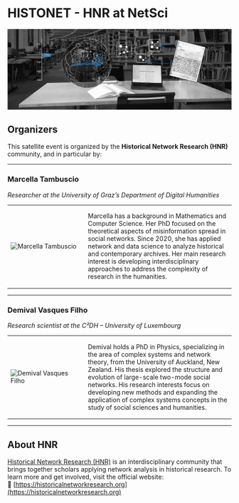 # HISTONET - HNR at NetSci

<img src="images/hnr header modern-min.png">

## Organizers 

This satellite event is organized by the **Historical Network Research (HNR)** community, and in particular by:

---

### Marcella Tambuscio  

*Researcher at the University of Graz’s Department of Digital Humanities*

<table>
<tr>
<td style="width: 160px;">
  <img src="/netsci-maastricht/images/marcella.png" alt="Marcella Tambuscio" width="140">
</td>
<td>

Marcella has a background in Mathematics and Computer Science. Her PhD focused on the theoretical aspects of misinformation spread in social networks. Since 2020, she has applied network and data science to analyze historical and contemporary archives. Her main research interest is developing interdisciplinary approaches to address the complexity of research in the humanities.

</td>
</tr>
</table>

---

### Demival Vasques Filho  

*Research scientist at the C²DH – University of Luxembourg*

<table>
<tr>
<td style="width: 160px;">
  <img src="/netsci-maastricht/images/demival.png" alt="Demival Vasques Filho" width="140">
</td>
<td>

Demival holds a PhD in Physics, specializing in the area of complex systems and network theory, from the University of Auckland, New Zealand. His thesis explored the structure and evolution of large-scale two-mode social networks. His research interests focus on developing new methods and expanding the application of complex systems concepts in the study of social sciences and humanities.

</td>
</tr>
</table>



---

## About HNR

[Historical Network Research (HNR)](https://historicalnetworkresearch.org/about/) is an interdisciplinary community that brings together scholars applying network analysis in historical research. To learn more and get involved, visit the official website:  
🔗 [https://historicalnetworkresearch.org](https://historicalnetworkresearch.org)
